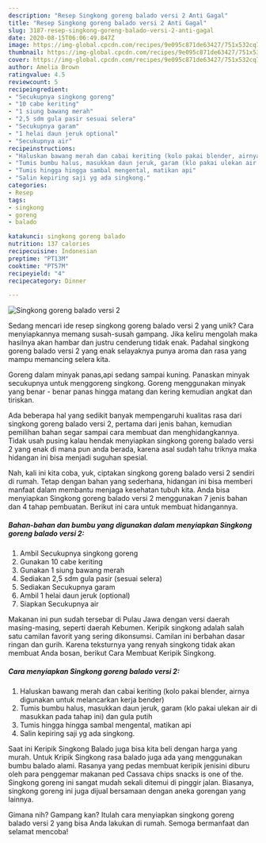 ```yaml
---
description: "Resep Singkong goreng balado versi 2 Anti Gagal"
title: "Resep Singkong goreng balado versi 2 Anti Gagal"
slug: 3187-resep-singkong-goreng-balado-versi-2-anti-gagal
date: 2020-08-15T06:06:49.847Z
image: https://img-global.cpcdn.com/recipes/9e095c871de63427/751x532cq70/singkong-goreng-balado-versi-2-foto-resep-utama.jpg
thumbnail: https://img-global.cpcdn.com/recipes/9e095c871de63427/751x532cq70/singkong-goreng-balado-versi-2-foto-resep-utama.jpg
cover: https://img-global.cpcdn.com/recipes/9e095c871de63427/751x532cq70/singkong-goreng-balado-versi-2-foto-resep-utama.jpg
author: Amelia Brown
ratingvalue: 4.5
reviewcount: 5
recipeingredient:
- "Secukupnya singkong goreng"
- "10 cabe keriting"
- "1 siung bawang merah"
- "2,5 sdm gula pasir sesuai selera"
- "Secukupnya garam"
- "1 helai daun jeruk optional"
- "Secukupnya air"
recipeinstructions:
- "Haluskan bawang merah dan cabai keriting (kolo pakai blender, airnya digunakan untuk melancarkan kerja bender)"
- "Tumis bumbu halus, masukkan daun jeruk, garam (klo pakai ulekan air di masukkan pada tahap ini) dan gula putih"
- "Tumis hingga hingga sambal mengental, matikan api"
- "Salin kepiring saji yg ada singkong."
categories:
- Resep
tags:
- singkong
- goreng
- balado

katakunci: singkong goreng balado 
nutrition: 137 calories
recipecuisine: Indonesian
preptime: "PT13M"
cooktime: "PT57M"
recipeyield: "4"
recipecategory: Dinner

---
```



![Singkong goreng balado versi 2](https://img-global.cpcdn.com/recipes/9e095c871de63427/751x532cq70/singkong-goreng-balado-versi-2-foto-resep-utama.jpg)

Sedang mencari ide resep singkong goreng balado versi 2 yang unik? Cara menyiapkannya memang susah-susah gampang. Jika keliru mengolah maka hasilnya akan hambar dan justru cenderung tidak enak. Padahal singkong goreng balado versi 2 yang enak selayaknya punya aroma dan rasa yang mampu memancing selera kita.

Goreng dalam minyak panas,api sedang sampai kuning. Panaskan minyak secukupnya untuk menggoreng singkong. Goreng menggunakan minyak yang benar - benar panas hingga matang dan kering kemudian angkat dan tiriskan.

Ada beberapa hal yang sedikit banyak mempengaruhi kualitas rasa dari singkong goreng balado versi 2, pertama dari jenis bahan, kemudian pemilihan bahan segar sampai cara membuat dan menghidangkannya. Tidak usah pusing kalau hendak menyiapkan singkong goreng balado versi 2 yang enak di mana pun anda berada, karena asal sudah tahu triknya maka hidangan ini bisa menjadi suguhan spesial.


Nah, kali ini kita coba, yuk, ciptakan singkong goreng balado versi 2 sendiri di rumah. Tetap dengan bahan yang sederhana, hidangan ini bisa memberi manfaat dalam membantu menjaga kesehatan tubuh kita. Anda bisa menyiapkan Singkong goreng balado versi 2 menggunakan 7 jenis bahan dan 4 tahap pembuatan. Berikut ini cara untuk membuat hidangannya.

<!--inarticleads1-->

##### Bahan-bahan dan bumbu yang digunakan dalam menyiapkan Singkong goreng balado versi 2:

1. Ambil Secukupnya singkong goreng
1. Gunakan 10 cabe keriting
1. Gunakan 1 siung bawang merah
1. Sediakan 2,5 sdm gula pasir (sesuai selera)
1. Sediakan Secukupnya garam
1. Ambil 1 helai daun jeruk (optional)
1. Siapkan Secukupnya air


Makanan ini pun sudah tersebar di Pulau Jawa dengan versi daerah masing-masing, seperti daerah Kebumen. Keripik singkong adalah salah satu camilan favorit yang sering dikonsumsi. Camilan ini berbahan dasar ringan dan gurih. Karena teksturnya yang renyah singkong tidak akan membuat Anda bosan, berikut Cara Membuat Keripik Singkong. 

<!--inarticleads2-->

##### Cara menyiapkan Singkong goreng balado versi 2:

1. Haluskan bawang merah dan cabai keriting (kolo pakai blender, airnya digunakan untuk melancarkan kerja bender)
1. Tumis bumbu halus, masukkan daun jeruk, garam (klo pakai ulekan air di masukkan pada tahap ini) dan gula putih
1. Tumis hingga hingga sambal mengental, matikan api
1. Salin kepiring saji yg ada singkong.


Saat ini Keripik Singkong Balado juga bisa kita beli dengan harga yang murah. Untuk Kripik Singkong rasa balado juga ada yang menggunakan bumbu balado alami. Rasanya yang pedas membuat keripik jenisini diburu oleh para penggemar makanan ped Cassava chips snacks is one of the. Singkong goreng ini sangat mudah sekali ditemui di pinggir jalan. Biasanya, singkong goreng ini juga dijual bersamaan dengan aneka gorengan yang lainnya. 

Gimana nih? Gampang kan? Itulah cara menyiapkan singkong goreng balado versi 2 yang bisa Anda lakukan di rumah. Semoga bermanfaat dan selamat mencoba!
